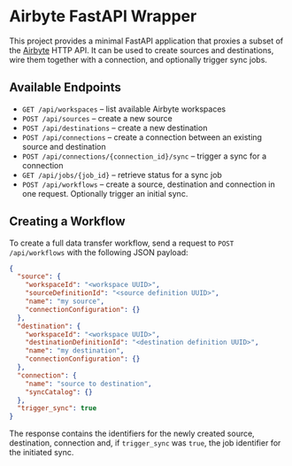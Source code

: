 # Airbyte FastAPI Wrapper

This project provides a minimal FastAPI application that proxies a subset of the
[Airbyte](https://airbyte.com) HTTP API. It can be used to create sources and
destinations, wire them together with a connection, and optionally trigger sync
jobs.

## Available Endpoints

- `GET /api/workspaces` – list available Airbyte workspaces
- `POST /api/sources` – create a new source
- `POST /api/destinations` – create a new destination
- `POST /api/connections` – create a connection between an existing source and
  destination
- `POST /api/connections/{connection_id}/sync` – trigger a sync for a connection
- `GET /api/jobs/{job_id}` – retrieve status for a sync job
- `POST /api/workflows` – create a source, destination and connection in one
  request. Optionally trigger an initial sync.

## Creating a Workflow

To create a full data transfer workflow, send a request to
`POST /api/workflows` with the following JSON payload:

```json
{
  "source": {
    "workspaceId": "<workspace UUID>",
    "sourceDefinitionId": "<source definition UUID>",
    "name": "my source",
    "connectionConfiguration": {}
  },
  "destination": {
    "workspaceId": "<workspace UUID>",
    "destinationDefinitionId": "<destination definition UUID>",
    "name": "my destination",
    "connectionConfiguration": {}
  },
  "connection": {
    "name": "source to destination",
    "syncCatalog": {}
  },
  "trigger_sync": true
}
```

The response contains the identifiers for the newly created source,
destination, connection and, if `trigger_sync` was `true`, the job identifier
for the initiated sync.
